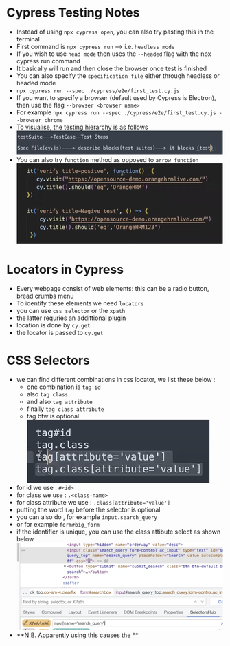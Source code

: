 # Cypress Testing Notes

* Instead of using `npx cypress open`, you can also try pasting this in the terminal
* First command is `npx cypress run` --> i.e. `headless mode`
* If you wish to use `head mode` then uses the `--headed` flag with the npx cypress run command
* It basically will run and then close the browser once test is finished
* You can also specify the `specification file` either through headless or headed mode
* `npx cypress run --spec ./cypress/e2e/first_test.cy.js`
* If you want to specify a browser (default used by Cypress is Electron), then use the flag `--browser <browser name>`
* For example `npx cypress run --spec ./cypress/e2e/first_test.cy.js --browser chrome`
* To visualise, the testing hierarchy is as follows
![alt text](image.png)
* You can also try `function` method as opposed to `arrow function`
![alt text](image-1.png)


# Locators in Cypress

* Every webpage consist of web elements: this can be a radio button, bread crumbs menu
* To identify these elements we need `locators`
* you can use `css selector` or the `xpath`
* the latter requries an addittional plugin
* location is done by `cy.get` 
* the locator is passed to `cy.get`


# CSS Selectors

* we can find different combinations in css locator, we list these below : 
    * one combination is `tag id`
    * also `tag class`
    * and also `tag attribute`
    * finally `tag class attribute`
    * tag btw is optional
![alt text](image-3.png)
* for id we use : `#<id>`
* for class we use : `.<class-name>`
* for class attribute we use : `.class[attribute='value']`
* putting the word `tag` before the selector is optional
* you can also do <element type> <identifier> <name>, for example `input.search_query`
* or for example `form#big_form`
* if the identifier is unique, you can use the class attibute select as shown below
![alt text](image-2.png)
* **N.B. Apparently using this causes the **